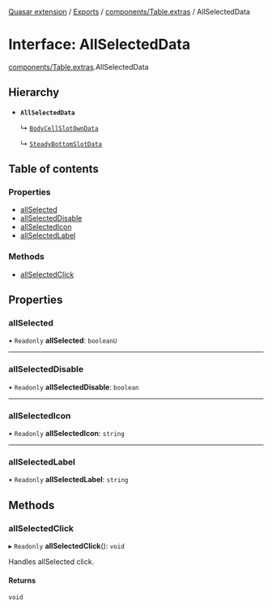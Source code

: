 [Quasar extension](../index.md) / [Exports](../modules.md) / [components/Table.extras](../modules/components_Table_extras.md) / AllSelectedData

# Interface: AllSelectedData

[components/Table.extras](../modules/components_Table_extras.md).AllSelectedData

## Hierarchy

- **`AllSelectedData`**

  ↳ [`BodyCellSlotOwnData`](components_Table_extras.BodyCellSlotOwnData.md)

  ↳ [`SteadyBottomSlotData`](components_Table_extras.SteadyBottomSlotData.md)

## Table of contents

### Properties

- [allSelected](components_Table_extras.AllSelectedData.md#allselected)
- [allSelectedDisable](components_Table_extras.AllSelectedData.md#allselecteddisable)
- [allSelectedIcon](components_Table_extras.AllSelectedData.md#allselectedicon)
- [allSelectedLabel](components_Table_extras.AllSelectedData.md#allselectedlabel)

### Methods

- [allSelectedClick](components_Table_extras.AllSelectedData.md#allselectedclick)

## Properties

### allSelected

• `Readonly` **allSelected**: `booleanU`

___

### allSelectedDisable

• `Readonly` **allSelectedDisable**: `boolean`

___

### allSelectedIcon

• `Readonly` **allSelectedIcon**: `string`

___

### allSelectedLabel

• `Readonly` **allSelectedLabel**: `string`

## Methods

### allSelectedClick

▸ `Readonly` **allSelectedClick**(): `void`

Handles allSelected click.

#### Returns

`void`
